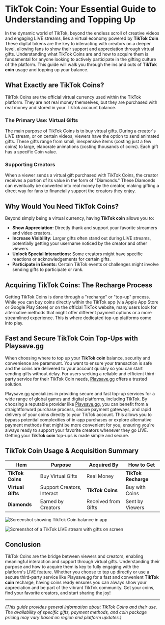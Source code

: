 # TikTok Coin: Your Essential Guide to Understanding and Topping Up

In the dynamic world of TikTok, beyond the endless scroll of creative videos and engaging LIVE streams, lies a virtual economy powered by **TikTok Coin**. These digital tokens are the key to interacting with creators on a deeper level, allowing fans to show their support and appreciation through virtual gifts. Understanding what TikTok Coins are and how to acquire them is fundamental for anyone looking to actively participate in the gifting culture of the platform. This guide will walk you through the ins and outs of **TikTok coin** usage and topping up your balance.

## What Exactly are TikTok Coins?

TikTok Coins are the official virtual currency used within the TikTok platform. They are not real money themselves, but they are purchased with real money and stored in your TikTok account balance.

### The Primary Use: Virtual Gifts

The main purpose of TikTok Coins is to buy virtual gifts. During a creator's LIVE stream, or on certain videos, viewers have the option to send animated gifts. These gifts range from small, inexpensive items (costing just a few coins) to large, elaborate animations (costing thousands of coins). Each gift has a specific Coin value.

### Supporting Creators

When a viewer sends a virtual gift purchased with TikTok Coins, the creator receives a portion of its value in the form of "Diamonds." These Diamonds can eventually be converted into real money by the creator, making gifting a direct way for fans to financially support the creators they enjoy.

## Why Would You Need TikTok Coins?

Beyond simply being a virtual currency, having **TikTok coin** allows you to:

*   **Show Appreciation:** Directly thank and support your favorite streamers and video creators.
*   **Increase Visibility:** Larger gifts often stand out during LIVE streams, potentially getting your username noticed by the creator and other viewers.
*   **Unlock Special Interactions:** Some creators might have specific reactions or acknowledgements for certain gifts.
*   **Participate in Events:** Certain TikTok events or challenges might involve sending gifts to participate or rank.

## Acquiring TikTok Coins: The Recharge Process

Getting TikTok Coins is done through a "recharge" or "top-up" process. While you can buy coins directly within the TikTok app (via Apple App Store or Google Play Store) or on the official TikTok website, many users look for alternative methods that might offer different payment options or a more streamlined experience. This is where dedicated top-up platforms come into play.

## Fast and Secure TikTok Coin Top-Ups with Playsave.gg

When choosing where to top up your **TikTok coin** balance, security and convenience are paramount. You want to ensure your transaction is safe and the coins are delivered to your account quickly so you can start sending gifts without delay. For users seeking a reliable and efficient third-party service for their TikTok Coin needs, [Playsave.gg](https://www.playsave.gg/) offers a trusted solution.

Playsave.gg specializes in providing secure and fast top-up services for a wide range of global games and digital platforms, including TikTok. By choosing a reputable provider like [Playsave.gg](https://www.playsave.gg/), you can benefit from a straightforward purchase process, secure payment gateways, and rapid delivery of your coins directly to your TikTok account. This allows you to bypass potential complexities of in-app purchases or explore alternative payment methods that might be more convenient for you, ensuring you're always ready to support your favorite creators whenever they go LIVE. Getting your **TikTok coin** top-ups is made simple and secure.

## TikTok Coin Usage & Acquisition Summary

| Item            | Purpose                   | Acquired By            | How to Get             |
| --------------- | ------------------------- | ---------------------- | ---------------------- |
| **TikTok Coins**| Buy Virtual Gifts         | Real Money             | **TikTok Recharge**    |
| **Virtual Gifts**| Support Creators, Interact| **TikTok Coins**       | Buy with Coins         |
| **Diamonds**    | Earned by Creators        | Received from Gifts    | Sent by Viewers        |

![Screenshot showing TikTok Coin balance in app](https://via.placeholder.com/600x400?text=Insert+TikTok+Coin+Balance+Screenshot)

![Screenshot of a TikTok LIVE stream with gifts on screen](https://via.placeholder.com/600x400?text=Insert+TikTok+LIVE+Stream+Gifting+Image)

## Conclusion

TikTok Coins are the bridge between viewers and creators, enabling meaningful interaction and support through virtual gifts. Understanding their purpose and how to acquire them is key to fully engaging with the platform's LIVE feature. Whether you choose to top up directly or use a secure third-party service like Playsave.gg for a fast and convenient **TikTok coin** recharge, having coins ready ensures you can always show your appreciation and be part of the vibrant TikTok community. Get your coins, find your favorite creators, and start sharing the joy!

---

*(This guide provides general information about TikTok Coins and their use. The availability of specific gifts, payment methods, and coin package pricing may vary based on region and platform updates.)*
